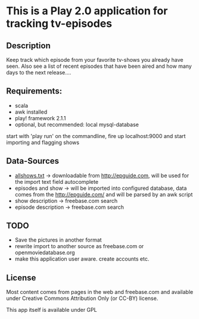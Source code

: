 This is a Play 2.0 application for tracking tv-episodes
=======================================================

Description
-----------

Keep track which episode from your favorite tv-shows you already have seen. Also see a list of recent episodes that have been aired and how many
days to the next release....



Requirements:
-------------

- scala
- awk installed
- play! framework 2.1.1
- optional, but recommended: local mysql-database

start with 'play run' on the commandline, fire up localhost:9000 and start importing and flagging shows


Data-Sources
------------

- [allshows.txt](/allshows.txt) -> downloadable from http://epguide.com, will be used for the import text field autocomplete
- episodes and show -> will be imported into configured database, data comes from the http://epguide.com/<showID> and will be parsed by an awk script
- show description -> freebase.com search
- episode description -> freebase.com search


TODO
----

- Save the pictures in another format
- rewrite import to another source as freebase.com or openmoviedatabase.org
- make this application user aware. create accounts etc.


License
--------

Most content comes from pages in the web and freebase.com and available under Creative Commons Attribution Only (or CC-BY) license.

This app itself is available under GPL

